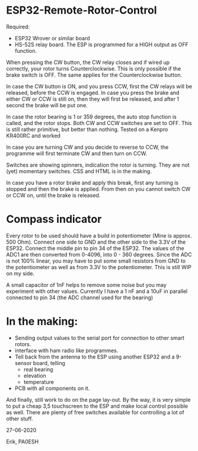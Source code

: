 # ESP32-Remote-Rotor-Control

Required:

- ESP32 Wrover or similar board
- HS-52S relay board. The ESP is programmed for a HIGH output as OFF function.

When pressing the CW button, the CW relay closes and if wired up correctly, your rotor turns Counterclockwise.
This is only possible if the brake switch is OFF.
The same applies for the Counterclockwise button.

In case the CW button is ON, and you press CCW, first the CW relays will be released, before the CCW is engaged.
In case you press the brake and either CW or CCW is still on, then they will first be released, and after 1 second the brake will be put one.

In case the rotor bearing is 1 or 359 degrees, the auto stop function is called, and the rotor stops. Both CW and CCW switches are set to OFF. This is still rather primitive, but better than nothing. Tested on a Kenpro KR400RC and worked

In case you are turning CW and you decide to reverse to CCW, the programme will first terminate CW and then turn on CCW.

Switches are showing spinners, indication the rotor is turning. They are not (yet) momentary switches. CSS and HTML is in the making.

In case you have a rotor brake and apply this break, first any turning is stopped and then the brake is applied. From then on you cannot switch CW or CCW on, until the brake is released.


# Compass indicator

Every rotor to be used should have a build in potentiometer (Mine is approx. 500 Ohm).
Connect one side to GND and the other side to the 3.3V of the ESP32. Connect the middle pin to pin 34 of the ESP32.
The values of the ADC1 are then converted from 0-4096, into 0 - 360 degrees.
Since the ADC is not 100% linear, you may have to put some small resistors from GND to the potentiometer as well as from 3.3V to the potentiometer. This is still WIP on my side.

A small capacitor of 1nF helps to remove some noise but you may experiment with other values. Currently I have a 1 nF and a 10uF in parallel connected to pin 34 (the ADC channel used for the bearing)


# In the making:

- Sending output values to the serial port for connection to other smart rotors.
- interface with ham radio like programmes.
- Tell back from the antenna to the ESP using another ESP32 and a 9-sensor board, telling
  - real bearing
  - elevation
  - temperature
 - PCB with all components on it.
  
And finally, still work to do on the page lay-out.
By the way, it is very simple to put a cheap 3,5 touchscreen to the ESP and make local control possible as well.
There are plenty of free switches available for controlling a lot of other stuff.



27-06-2020

Erik, PA0ESH
